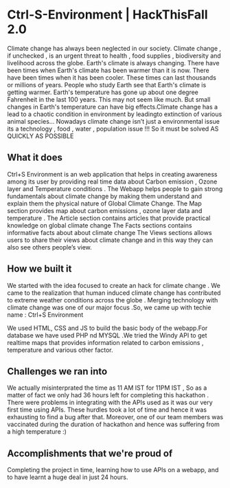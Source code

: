 # Ctrl-S-Environment | HackThisFall 2.0

Climate change has always been neglected in our society. 
Climate change , if unchecked , is an urgent threat to health , food supplies , biodiversity  and livelihood across the globe. Earth's climate is always changing. There have been times when Earth's climate has been warmer than it is now. There have been times when it has been cooler. These times can last thousands or millions of years. People who study Earth see that Earth's climate is getting warmer. Earth's temperature has gone up about one degree Fahrenheit in the last 100 years. This may not seem like much. But small changes in Earth's temperature can have big effects.Climate change has a lead to a chaotic condition in environment by leadingto extinction of various animal species...
Nowadays climate change isn’t  just a environmental issue its a technology , food , water ,  population issue !!! So it must be solved AS QUICKLY AS POSSIBLE


## What it does
Ctrl+S Environment is an web application that helps in creating awareness among its user by providing real time data about Carbon emission , Ozone layer and Temperature conditions .
The Webapp helps people to gain strong fundamentals about climate change by making them understand and explain them the physical nature of Global Climate Change.
The Map section provides map about carbon emissions , ozone layer data and temperature .
The Article section contains  articles that provide practical knowledge on global climate change
The Facts sections contains informative facts about about climate change
The Views sections allows users to share their views about climate change and in this way they can also see others people’s view.


## How we built it
We started with the idea focused to create an hack for climate change .
We came to the realization that human induced climate change has contributed to extreme weather conditions across the globe .
Merging technology with climate change was one of our major focus .So, we came up with techie name :
 Ctrl+S Environment

We used HTML, CSS and JS to build the basic body of the webapp.For database we have used PHP nd MYSQL .We tried the Windy API to get realtime maps that provides information related to carbon emissions , temperature and various other factor.



## Challenges we ran into

We actually misinterprated the time as 11 AM IST for 11PM IST , So as a matter of fact we only had 36 hours left  for completing this hackathon . There were problems in integrating with the APIs used as it was our very first time using APIs. These hurdles took a lot of time and hence it was exhausting to find a bug after that. Moreover, one of our team members was vaccinated during the duration of hackathon and hence was suffering from a high temperature :)

## Accomplishments that we're proud of

Completing the project in time, learning how to use APIs on a webapp, and to have learnt a huge deal in just 24 hours.



